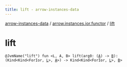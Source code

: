 ```yaml
---
title: lift - arrow-instances-data
---
```


[arrow-instances-data](../index.html) / [arrow.instances.ior.functor](index.html) / [lift](./lift.html)

# lift

`@JvmName("lift") fun <L, A, B> lift(arg0: (`[`A`](lift.html#A)`) -> `[`B`](lift.html#B)`): (Kind<Kind<ForIor, `[`L`](lift.html#L)`>, `[`A`](lift.html#A)`>) -> Kind<Kind<ForIor, `[`L`](lift.html#L)`>, `[`B`](lift.html#B)`>`